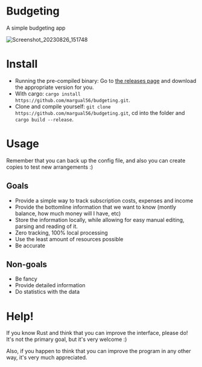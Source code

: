 # Budgeting
A simple budgeting app

![Screenshot_20230826_151748](https://github.com/margual56/budgeting/assets/30444886/f06d494f-0f9e-45f9-8170-3289ecb31c86)

# Install
- Running the pre-compiled binary: Go to [the releases page](https://github.com/margual56/budgeting/releases/latest) and download the appropriate version for you.
- With cargo: `cargo install https://github.com/margual56/budgeting.git`.
- Clone and compile yourself: `git clone https://github.com/margual56/budgeting.git`, cd into the folder and `cargo build --release`.

# Usage
Remember that you can back up the config file, and also you can create copies to test new arrangements :)

## Goals
- Provide a simple way to track subscription costs, expenses and income
- Provide the bottomline information that we want to know (montly balance, how much money will I have, etc)
- Store the information locally, while allowing for easy manual editing, parsing and reading of it.
- Zero tracking, 100% local processing
- Use the least amount of resources possible
- Be accurate

## Non-goals
- Be fancy
- Provide detailed information
- Do statistics with the data

# Help!
If you know Rust and think that you can improve the interface, please do! It's not the primary goal, but it's very welcome :)

Also, if you happen to think that you can improve the program in any other way, it's very much appreciated.
